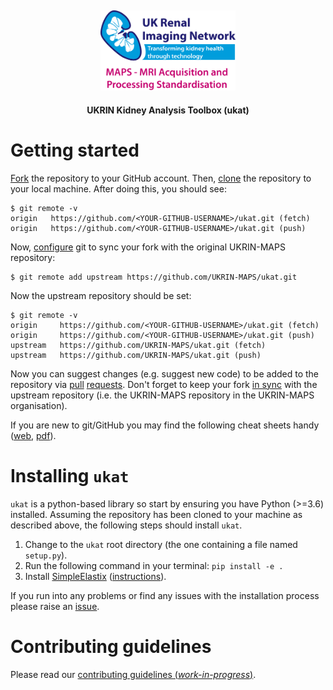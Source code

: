 <h2 align="center"><img src="images/logo.png" height="128"></h2>
<p align="center"><strong>UKRIN Kidney Analysis Toolbox (ukat) </strong></p>

# Getting started
[Fork](https://help.github.com/en/github/getting-started-with-github/fork-a-repo) the repository to your GitHub account. Then, [clone](https://help.github.com/en/github/getting-started-with-github/fork-a-repo#step-2-create-a-local-clone-of-your-fork) the repository to your local machine. After doing this, you should see:

    $ git remote -v
    origin   https://github.com/<YOUR-GITHUB-USERNAME>/ukat.git (fetch)
    origin   https://github.com/<YOUR-GITHUB-USERNAME>/ukat.git (push)

Now, [configure](https://help.github.com/en/github/getting-started-with-github/fork-a-repo#step-3-configure-git-to-sync-your-fork-with-the-original-spoon-knife-repository) git to sync your fork with the original UKRIN-MAPS repository:

    $ git remote add upstream https://github.com/UKRIN-MAPS/ukat.git

Now the upstream repository should be set:

    $ git remote -v
    origin     https://github.com/<YOUR-GITHUB-USERNAME>/ukat.git (fetch)
    origin     https://github.com/<YOUR-GITHUB-USERNAME>/ukat.git (push)
    upstream   https://github.com/UKRIN-MAPS/ukat.git (fetch)
    upstream   https://github.com/UKRIN-MAPS/ukat.git (push)

Now you can suggest changes (e.g. suggest new code) to be added to the repository via [pull](https://help.github.com/en/github/getting-started-with-github/github-glossary#pull-request) [requests](https://help.github.com/en/github/collaborating-with-issues-and-pull-requests/creating-a-pull-request-from-a-fork). Don't forget to keep your fork [in sync](https://help.github.com/en/github/collaborating-with-issues-and-pull-requests/syncing-a-fork) with the upstream repository (i.e. the UKRIN-MAPS repository in the UKRIN-MAPS organisation).

If you are new to git/GitHub you may find the following cheat sheets handy ([web](https://github.github.com/training-kit/downloads/github-git-cheat-sheet/), [pdf](https://github.github.com/training-kit/downloads/github-git-cheat-sheet.pdf)).

# Installing `ukat`

`ukat` is a python-based library so start by ensuring you have Python (>=3.6) installed. Assuming the repository has been cloned to your machine as described above, the following steps should install `ukat`.

1. Change to the `ukat` root directory (the one containing a file named `setup.py`).
2. Run the following command in your terminal: `pip install -e . `
3. Install [SimpleElastix](https://simpleelastix.github.io/) ([instructions](https://simpleelastix.readthedocs.io/GettingStarted.html)).

If you run into any problems or find any issues with the installation process please raise an [issue](https://github.com/UKRIN-MAPS/ukat/issues).

# Contributing guidelines
Please read our [contributing guidelines (*work-in-progress*)](.github/CONTRIBUTING.md).
